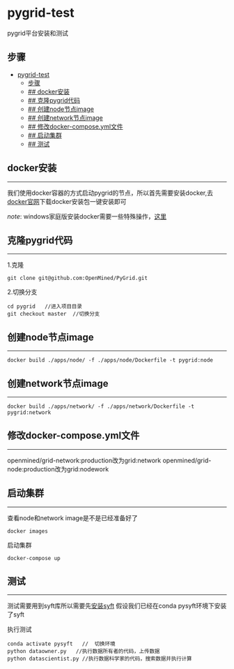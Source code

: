 # pygrid-test
pygrid平台安装和测试

## 步骤
- [pygrid-test](#pygrid-test)
  - [步骤](#步骤)
  - [## docker安装](#-docker安装)
  - [## 克隆pygrid代码](#-克隆pygrid代码)
  - [## 创建node节点image](#-创建node节点image)
  - [## 创建network节点image](#-创建network节点image)
  - [## 修改docker-compose.yml文件](#-修改docker-composeyml文件)
  - [## 启动集群](#-启动集群)
  - [## 测试](#-测试)

## docker安装
---
我们使用docker容器的方式启动pygrid的节点，所以首先需要安装docker,去[docker官网](https://www.docker.com/get-started)下载docker安装包一键安装即可

*note*: windows家庭版安装docker需要一些特殊操作，[这里](https://docs.docker.com/docker-for-windows/install-windows-home/)

## 克隆pygrid代码
---
1.克隆
```
git clone git@github.com:OpenMined/PyGrid.git 
```
2.切换分支
```
cd pygrid   //进入项目目录
git checkout master  //切换分支
```
## 创建node节点image
---
```
docker build ./apps/node/ -f ./apps/node/Dockerfile -t pygrid:node
```
## 创建network节点image
---
```
docker build ./apps/network/ -f ./apps/network/Dockerfile -t pygrid:network
```
## 修改docker-compose.yml文件
---
openmined/grid-network:production改为grid:network
openmined/grid-node:production改为grid:nodework
## 启动集群
---
查看node和network image是不是已经准备好了

```
docker images
```

启动集群
```
docker-compose up
```
## 测试
---
测试需要用到syft库所以需要先[安装syft](https://github.com/yyl-smpc/pysyft-test)
假设我们已经在conda pysyft环境下安装了syft

执行测试
```
conda activate pysyft   //  切换环境
python dataowner.py   //执行数据所有者的代码，上传数据
python datascientist.py //执行数据科学家的代码，搜索数据并执行计算
```